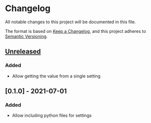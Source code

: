 # Changelog
All notable changes to this project will be documented in this file.

The format is based on [Keep a Changelog][clog], and this project adheres to [Semantic Versioning][semver].

## [Unreleased]

### Added
- Allow getting the value from a single setting

## [0.1.0] - 2021-07-01
### Added
- Allow including python files for settings

[unreleased]: https://github.com/spapanik/dj_settings/compare/v0.1.0...main

[clog]: https://keepachangelog.com/en/1.0.0/
[semver]: https://semver.org/spec/v2.0.0.html

